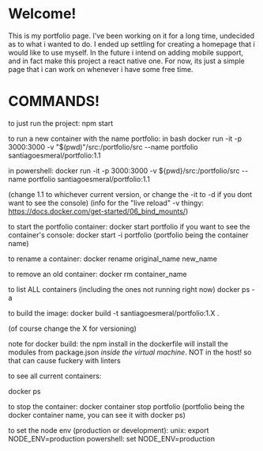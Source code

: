 # Welcome!

This is my portfolio page. I've been working on it for a long time, undecided as to what i wanted to do. I ended up settling for creating a homepage that i would like to use myself. In the future i intend on adding mobile support, and in fact make this project a react native one. For now, its just a simple page that i can work on whenever i have some free time.

# COMMANDS!

to just run the project:
npm start

to run a new container with the name portfolio:
in bash
docker run -it -p 3000:3000 -v "$(pwd)"/src:/portfolio/src --name portfolio santiagoesmeral/portfolio:1.1

in powershell:
docker run -it -p 3000:3000 -v ${pwd}/src:/portfolio/src --name portfolio santiagoesmeral/portfolio:1.1

(change 1.1 to whichever current version, or change the -it to -d if you dont want to see the console)
(info for the "live reload" -v thingy: https://docs.docker.com/get-started/06_bind_mounts/)

to start the portfolio container:
docker start portfolio
if you want to see the container's console:
docker start -i portfolio
(portfolio being the container name)

to rename a container:
docker rename original_name new_name

to remove an old container:
docker rm container_name

to list ALL containers (including the ones not running right now)
docker ps -a

to build the image:
docker build -t santiagoesmeral/portfolio:1.X .

(of course change the X for versioning)

note for docker build: the npm install in the dockerfile will install the modules from package.json _inside the virtual machine_. NOT in the host! so that can cause fuckery with linters

to see all current containers:

docker ps

to stop the container:
docker container stop portfolio
(portfolio being the docker container name, you can see it with docker ps)

to set the node env (production or development):
unix: export NODE_ENV=production
powershell: set NODE_ENV=production
